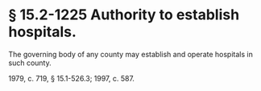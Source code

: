 # § 15.2-1225 Authority to establish hospitals.

<p>The governing body of any county may establish and operate hospitals in such county.</p><p>1979, c. 719, § 15.1-526.3; 1997, c. 587.</p>